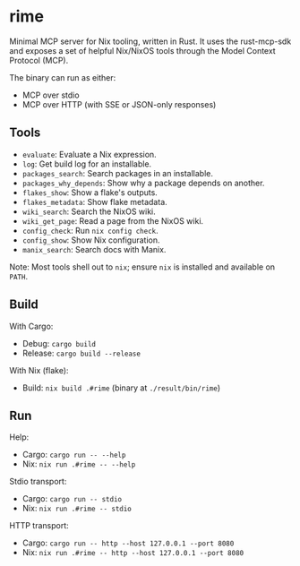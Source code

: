 # rime

Minimal MCP server for Nix tooling, written in Rust. It uses the rust-mcp-sdk
and exposes a set of helpful Nix/NixOS tools through the Model Context Protocol
(MCP).

The binary can run as either:

- MCP over stdio
- MCP over HTTP (with SSE or JSON-only responses)

## Tools

- `evaluate`: Evaluate a Nix expression.
- `log`: Get build log for an installable.
- `packages_search`: Search packages in an installable.
- `packages_why_depends`: Show why a package depends on another.
- `flakes_show`: Show a flake's outputs.
- `flakes_metadata`: Show flake metadata.
- `wiki_search`: Search the NixOS wiki.
- `wiki_get_page`: Read a page from the NixOS wiki.
- `config_check`: Run `nix config check`.
- `config_show`: Show Nix configuration.
- `manix_search`: Search docs with Manix.

Note: Most tools shell out to `nix`; ensure `nix` is installed and available on `PATH`.

## Build

With Cargo:
- Debug: `cargo build`
- Release: `cargo build --release`

With Nix (flake):
- Build: `nix build .#rime` (binary at `./result/bin/rime`)

## Run

Help:
- Cargo: `cargo run -- --help`
- Nix: `nix run .#rime -- --help`

Stdio transport:
- Cargo: `cargo run -- stdio`
- Nix: `nix run .#rime -- stdio`

HTTP transport:
- Cargo: `cargo run -- http --host 127.0.0.1 --port 8080`
- Nix: `nix run .#rime -- http --host 127.0.0.1 --port 8080`

